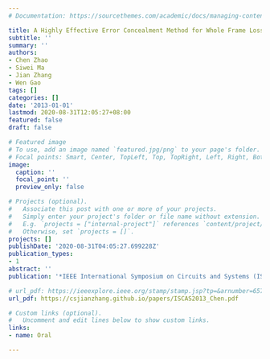 ```yaml
---
# Documentation: https://sourcethemes.com/academic/docs/managing-content/

title: A Highly Effective Error Concealment Method for Whole Frame Loss
subtitle: ''
summary: ''
authors:
- Chen Zhao
- Siwei Ma
- Jian Zhang
- Wen Gao
tags: []
categories: []
date: '2013-01-01'
lastmod: 2020-08-31T12:05:27+08:00
featured: false
draft: false

# Featured image
# To use, add an image named `featured.jpg/png` to your page's folder.
# Focal points: Smart, Center, TopLeft, Top, TopRight, Left, Right, BottomLeft, Bottom, BottomRight.
image:
  caption: ''
  focal_point: ''
  preview_only: false

# Projects (optional).
#   Associate this post with one or more of your projects.
#   Simply enter your project's folder or file name without extension.
#   E.g. `projects = ["internal-project"]` references `content/project/deep-learning/index.md`.
#   Otherwise, set `projects = []`.
projects: []
publishDate: '2020-08-31T04:05:27.699228Z'
publication_types:
- 1
abstract: ''
publication: '*IEEE International Symposium on Circuits and Systems (ISCAS)*'

# url_pdf: https://ieeexplore.ieee.org/stamp/stamp.jsp?tp=&arnumber=6572296
url_pdf: https://csjianzhang.github.io/papers/ISCAS2013_Chen.pdf

# Custom links (optional).
#   Uncomment and edit lines below to show custom links.
links:
- name: Oral

---
```

